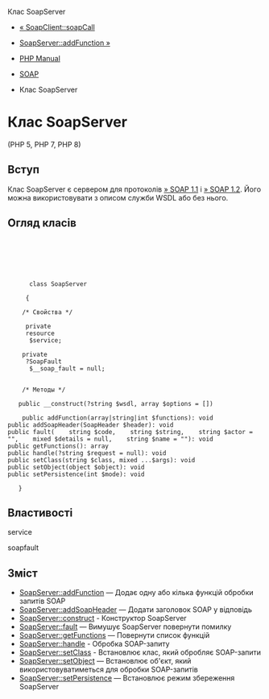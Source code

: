 Клас SoapServer

-   [« SoapClient::soapCall](soapclient.soapcall.md)
    
-   [SoapServer::addFunction »](soapserver.addfunction.md)
    
-   [PHP Manual](index.md)
    
-   [SOAP](book.soap.md)
    
-   Клас SoapServer
    

# Клас SoapServer

(PHP 5, PHP 7, PHP 8)

## Вступ

Клас SoapServer є сервером для протоколів [» SOAP 1.1](http://www.w3.org/TR/soap11/) і [» SOAP 1.2](http://www.w3.org/TR/soap12/). Його можна використовувати з описом служби WSDL або без нього.

## Огляд класів

```classsynopsis

     
    

    
     
      class SoapServer
     
     {

    /* Свойства */
    
     private
     resource
      $service;

    private
     ?SoapFault
      $__soap_fault = null;


    /* Методы */
    
   public __construct(?string $wsdl, array $options = [])

    public addFunction(array|string|int $functions): void
public addSoapHeader(SoapHeader $header): void
public fault(    string $code,    string $string,    string $actor = "",    mixed $details = null,    string $name = ""): void
public getFunctions(): array
public handle(?string $request = null): void
public setClass(string $class, mixed ...$args): void
public setObject(object $object): void
public setPersistence(int $mode): void

   }
```

## Властивості

service

soapfault

## Зміст

-   [SoapServer::addFunction](soapserver.addfunction.md) — Додає одну або кілька функцій обробки запитів SOAP
-   [SoapServer::addSoapHeader](soapserver.addsoapheader.md) — Додати заголовок SOAP у відповідь
-   [SoapServer::construct](soapserver.construct.md) - Конструктор SoapServer
-   [SoapServer::fault](soapserver.fault.md) — Вимушує SoapServer повернути помилку
-   [SoapServer::getFunctions](soapserver.getfunctions.md) — Повернути список функцій
-   [SoapServer::handle](soapserver.handle.md) - Обробка SOAP-запиту
-   [SoapServer::setClass](soapserver.setclass.md) - Встановлює клас, який обробляє SOAP-запити
-   [SoapServer::setObject](soapserver.setobject.md) — Встановлює об'єкт, який використовуватиметься для обробки SOAP-запитів
-   [SoapServer::setPersistence](soapserver.setpersistence.md) — Встановлює режим збереження SoapServer